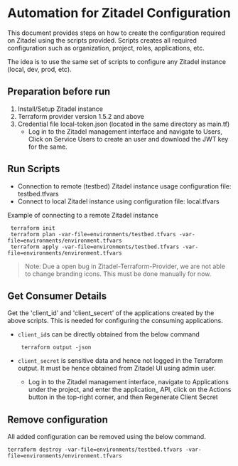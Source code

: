 # Automation for Zitadel Configuration
This document provides steps on how to create the configuration required on Zitadel using the scripts provided.
Scripts creates all required configuration such as organization, project, roles, applications, etc.

The idea is to use the same set of scripts to configure any Zitadel instance (local, dev, prod, etc).

## Preparation before run

1. Install/Setup Zitadel instance
2. Terraform provider version 1.5.2 and above
3. Credential file local-token.json (located in the same directory as main.tf)
   * Log in to the Zitadel management interface and navigate to Users, Click on Service Users to create an user and download the JWT key for the same. 

## Run Scripts

* Connection to remote (testbed) Zitadel instance usage configuration file: testbed.tfvars
* Connect to local Zitadel instance using configuration file: local.tfvars

Example of connecting to a remote Zitadel instance
```ssh
 terraform init
 terraform plan -var-file=environments/testbed.tfvars -var-file=environments/environment.tfvars
 terraform apply -var-file=environments/testbed.tfvars -var-file=environments/environment.tfvars
```

> Note: Due a open bug in Zitadel-Terraform-Provider, we are not able to change branding icons. This must be done manually for now.


## Get Consumer Details

Get the 'client_id' and 'client_secert' of the applications created by the above scripts. This is needed for configuring the consuming applications. 
   * `client_id`s can be directly obtained from the below command
     
     ```ssh
      terraform output -json
     ```
   * `client_secret` is sensitive data and hence not logged in the Terraform output. It must be hence obtained from Zitadel UI using admin user. 
      * Log in to the Zitadel management interface, navigate to Applications under the project, 
       and enter the application_ API, click on the Actions button in the top-right corner, 
       and then Regenerate Client Secret

## Remove configuration

All added configuration can be removed using the below command.

```ssh
terraform destroy -var-file=environments/testbed.tfvars -var-file=environments/environment.tfvars
```
